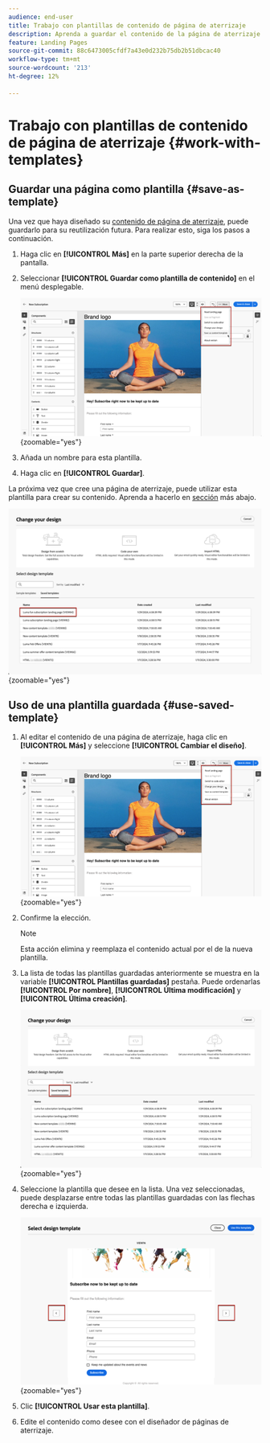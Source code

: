 ```yaml
---
audience: end-user
title: Trabajo con plantillas de contenido de página de aterrizaje
description: Aprenda a guardar el contenido de la página de aterrizaje como plantilla de diseño y a reutilizarlo en Campaign Web
feature: Landing Pages
source-git-commit: 88c6473005cfdf7a43e0d232b75db2b51dbcac40
workflow-type: tm+mt
source-wordcount: '213'
ht-degree: 12%

---
```


# Trabajo con plantillas de contenido de página de aterrizaje {#work-with-templates}

## Guardar una página como plantilla {#save-as-template}

Una vez que haya diseñado su [contenido de página de aterrizaje](lp-content.md), puede guardarlo para su reutilización futura. Para realizar esto, siga los pasos a continuación.

1. Haga clic en **[!UICONTROL Más]** en la parte superior derecha de la pantalla.

1. Seleccionar **[!UICONTROL Guardar como plantilla de contenido]** en el menú desplegable.

   ![](assets/lp-save-as-template.png){zoomable=&quot;yes&quot;}

1. Añada un nombre para esta plantilla.

1. Haga clic en **[!UICONTROL Guardar]**.

La próxima vez que cree una página de aterrizaje, puede utilizar esta plantilla para crear su contenido. Aprenda a hacerlo en [sección](#use-saved-template) más abajo.

![](assets/lp-saved-template.png){zoomable=&quot;yes&quot;}

## Uso de una plantilla guardada {#use-saved-template}

<!--Not for GA?-->

1. Al editar el contenido de una página de aterrizaje, haga clic en **[!UICONTROL Más]** y seleccione **[!UICONTROL Cambiar el diseño]**.

   ![](assets/lp-change-your-design.png){zoomable=&quot;yes&quot;}

1. Confirme la elección.

   >[!NOTE]
   >
   >Esta acción elimina y reemplaza el contenido actual por el de la nueva plantilla.

1. La lista de todas las plantillas guardadas anteriormente se muestra en la variable **[!UICONTROL Plantillas guardadas]** pestaña. Puede ordenarlas **[!UICONTROL Por nombre]**, **[!UICONTROL Última modificación]** y **[!UICONTROL Última creación]**.

   ![](assets/lp-saved-templates.png){zoomable=&quot;yes&quot;}

1. Seleccione la plantilla que desee en la lista. Una vez seleccionadas, puede desplazarse entre todas las plantillas guardadas con las flechas derecha e izquierda.

   ![](assets/lp-select-saved-template.png){zoomable=&quot;yes&quot;}

1. Clic **[!UICONTROL Usar esta plantilla]**.

1. Edite el contenido como desee con el diseñador de páginas de aterrizaje.

<!--Primary page templates and subpage templates are managed separately, meaning that you cannot use a primary page template to create a subpage, and vice versa. TBC in Web user interface-->
